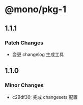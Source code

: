 # @mono/pkg-1

## 1.1.1

### Patch Changes

- 变更 changelog 生成工具

## 1.1.0

### Minor Changes

- c29df30: 完成 changesets 配置
